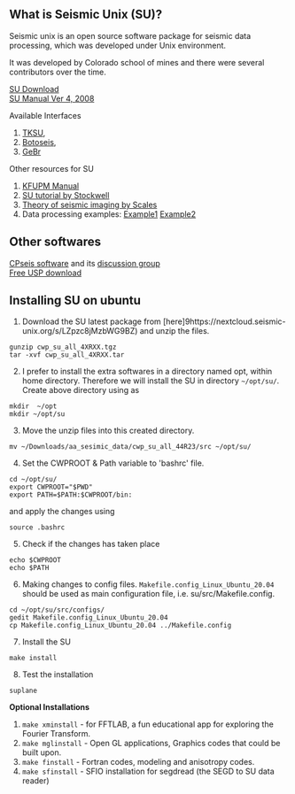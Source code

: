 
## What is Seismic Unix (SU)?

Seismic unix is an open source software package for seismic data processing, which was developed under Unix environment.  

It was developed by Colorado school of mines and there were several contributors over the time. 

[SU Download ](https://github.com/JohnWStockwellJr/SeisUnix)   
[SU Manual Ver 4, 2008](http://web.mit.edu/cwpsu_v44r1/sumanual_600dpi_letter.pdf)

Available Interfaces
1. [TKSU](https://www.henrythorson.com/interface.htm), 
2. [Botoseis](https://sourceforge.net/projects/botoseis/), 
3. [GeBr](http://www.gebrproject.com/)

Other resources for SU
1. [KFUPM Manual](https://faculty.kfupm.edu.sa/ES/ashuhail/Undergraduate/GEOP320/Labs/Manual/Manual.pdf)
2. [SU tutorial by Stockwell]( https://yangpl.files.wordpress.com/2015/09/stockwell_su_tutorial_ch1-14.pdf)
3. [Theory of seismic imaging by Scales](http://sappho.eps.mcgill.ca/~olivia/EES/2018-Winter/TSI.pdf)
4. Data processing examples: 
[Example1](https://wiki.seg.org/wiki/Alaska_2D_land_line_31-81#Seismic_Unix_scripts_to_process_2D_land_lines)
[Example2](https://wiki.seg.org/wiki/Alaska_2D_land_line_16-81)



## Other softwares

[CPseis software](https://sourceforge.net/projects/cpseis/) and its [discussion group](http://www.processing-seismic.xyz/css.html)   
[Free USP download](https://freeusp.org/) 


## Installing SU on ubuntu

1. Download the SU latest package from [here]9https://nextcloud.seismic-unix.org/s/LZpzc8jMzbWG9BZ) and unzip the files.
```
gunzip cwp_su_all_4XRXX.tgz
tar -xvf cwp_su_all_4XRXX.tar 
```

2. I prefer to install the extra softwares in a directory named opt, within home directory. Therefore we will install the SU in directory  ```~/opt/su/```. 
Create above directory using as 
```
mkdir  ~/opt
mkdir ~/opt/su
```

3. Move the unzip files into this created directory.
```
mv ~/Downloads/aa_sesimic_data/cwp_su_all_44R23/src ~/opt/su/
```

4. Set the CWPROOT & Path variable to 'bashrc' file.
```
cd ~/opt/su/
export CWPROOT="$PWD" 
export PATH=$PATH:$CWPROOT/bin:
```
and apply the changes using
```
source .bashrc
```

5. Check if the changes has taken place
```
echo $CWPROOT
echo $PATH
```
6. Making changes to config files. ```Makefile.config_Linux_Ubuntu_20.04``` should be used as main configuration file, i.e. su/src/Makefile.config.

```
cd ~/opt/su/src/configs/
gedit Makefile.config_Linux_Ubuntu_20.04
cp Makefile.config_Linux_Ubuntu_20.04 ../Makefile.config
```
7. Install the SU
```
make install
```
8. Test the installation
``` 
suplane
```


**Optional Installations**    
1. ```make xminstall``` - for FFTLAB, a fun educational app for exploring the Fourier Transform.   
2. ```make mglinstall``` - Open GL applications, Graphics codes that could be built upon.  
3. ```make finstall``` - Fortran codes, modeling and anisotropy codes.  
4. ```make sfinstall``` - SFIO installation for segdread (the SEGD to SU data reader) 





